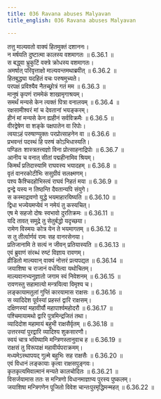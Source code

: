 ```yaml
---
title: 036 Ravana abuses Malyavan
title_english: 036 Ravana abuses Malyavan

---
```

<div class="audioEmbed"  caption="श्रीराम-हरिसीताराममूर्ति-घनपाठिभ्यां वचनम्" src="https://archive.org/download/Ramayana-recitation-Sriram-harisItArAmamUrti-Ghanapaati-v2/Kanda_6/Kanda_6_YK-036-Ravana_abuses_Malyavan__0.mp3"></div>

तत्तु माल्यवतो वाक्यं हितमुक्तं दशाननः।  
न मर्षयति दुष्टात्मा कालस्य वशमागतः ॥ 6.36.1 ॥   
स बद्ध्वा भ्रुकुटिं वक्त्रे क्रोधस्य वशमागतः।  
अमर्षात् परिवृत्ताक्षो माल्यवन्तमथाब्रवीत् ॥ 6.36.2 ॥   
हितबुद्ध्या यदहितं वचः परुषमुच्यते।  
परपक्षं प्रविश्यैव नैतच्छ्रोत्रं गतं मम ॥ 6.36.3 ॥   
मानुषं कृपणं राममेकं शाखामृगाश्रयम्।  
समर्थं मन्यसे केन त्यक्तं पित्रा वनालयम् ॥ 6.36.4 ॥   
रक्षसामीश्वरं मां च देवतानां भयङ्करम्।  
हीनं मां मन्यसे केन ह्यहीनं सर्वविक्रमैः ॥ 6.36.5 ॥   
वीरद्वेषेण वा शङ्के पक्षपातेन वा रिपोः।  
त्वयाऽहं परुषाण्युक्तः परप्रोत्साहनेन वा ॥ 6.36.6 ॥   
प्रभवन्तं पदस्थं हि परुषं कोऽभिधास्यति।  
पण्डितः शास्त्रतत्त्वज्ञो विना प्रोत्साहनाद्रिपोः ॥ 6.36.7 ॥   
आनीय च वनात् सीतां पद्महीनामिव श्रियम्।  
किमर्थं प्रतिदास्यामि राघवस्य भयादहम् ॥ 6.36.8 ॥   
वृतं वानरकोटीभिः ससुग्रीवं सलक्ष्मणम्।  
पश्य कैश्चिदहोभिस्त्वं राघवं निहतं मया ॥ 6.36.9 ॥   
द्वन्द्वे यस्य न तिष्ठन्ति दैवतान्यपि संयुगे।  
स कस्माद्रावणो युद्धे भयमाहारयिष्यति ॥ 6.36.10 ॥   
द्विधा भज्येयमप्येवं न नमेयं तु कस्यचित्।  
एष मे सहजो दोषः स्वभावो दुरतिक्रमः ॥ 6.36.11 ॥   
यदि तावत् समुद्रे तु सेतुर्बद्धो यदृच्छया।  
रामेण विस्मयः कोत्र येन ते भयमागतम् ॥ 6.36.12 ॥   
स तु तीर्त्वार्णवं रामः सह वानरसेनया।  
प्रतिजानामि ते सत्यं न जीवन् प्रतियास्यति ॥ 6.36.13 ॥   
एवं ब्रुवाणं संरब्धं रुष्टं विज्ञाय रावणम्।  
व्रीडितो माल्यवान् वाक्यं नोत्तरं प्रत्यपद्यत ॥ 6.36.14 ॥   
जयाशिषा च राजानं वर्धयित्वा यथोचितम्।  
माल्यवानभ्यनुज्ञातो जगाम स्वं निवेशनम् ॥ 6.36.15 ॥   
रावणस्तु सहामात्यो मन्त्रयित्वा विमृश्य च।  
लङ्कायामतुलां गुप्तिं कारयामास राक्षसः ॥ 6.36.16 ॥   
स व्यादिदेश पूर्वस्यां प्रहस्तं द्वारि राक्षसम्।  
दक्षिणस्यां महावीर्यौ महापार्श्वमहोदरौ ॥ 6.36.17 ॥   
पश्चिमायामथो द्वारि पुत्रमिन्द्रजितं तथा।  
व्यादिदोश महामायं बहुभी राक्षसैर्वृतम् ॥ 6.36.18 ॥   
उत्तरस्यां पुरद्वारि व्यादिश्य शुकसारणौ।  
स्वयं चात्र भविष्यामि मन्त्रिणस्तानुवाच ह ॥ 6.36.19 ॥   
राक्षसं तु विरूपाक्षं महावीर्यपराक्रमम्।  
मध्यमेऽस्थापयद् गुल्मे बहुभिः सह राक्षसैः ॥ 6.36.20 ॥   
एवं विधानं लङ्कायाः कृत्वा राक्षसपुङ्गवः।  
कृतकृत्यमिवात्मानं मन्यते कालचोदितः ॥ 6.36.21 ॥   
विसर्जयामास ततः स मन्त्रिणो विधानमाज्ञाप्य पुरस्य पुष्कलम्।  
जयाशिषा मन्त्रिगणेन पूजितो विवेश चान्तःपुरमृद्धिमन्महत् ॥ 6.36.22 ॥   